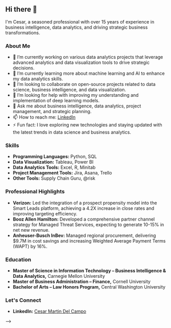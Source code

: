 ## Hi there 👋

I'm Cesar, a seasoned professional with over 15 years of experience in business intelligence, data analytics, and driving strategic business transformations.

### About Me
- 🔭 I’m currently working on various data analytics projects that leverage advanced analytics and data visualization tools to drive strategic decisions.
- 🌱 I’m currently learning more about machine learning and AI to enhance my data analytics skills.
- 👯 I’m looking to collaborate on open-source projects related to data science, business intelligence, and data visualization.
- 🤔 I’m looking for help with improving my understanding and implementation of deep learning models.
- 💬 Ask me about business intelligence, data analytics, project management, and strategic planning.
- 📫 How to reach me: [LinkedIn](https://www.linkedin.com/in/cesarmartindelcampo/)
- ⚡ Fun fact: I love exploring new technologies and staying updated with the latest trends in data science and business analytics.

### Skills
- **Programming Languages:** Python, SQL
- **Data Visualization:** Tableau, Power BI
- **Data Analytics Tools:** Excel, R, Minitab
- **Project Management Tools:** Jira, Asana, Trello
- **Other Tools:** Supply Chain Guru, @risk

### Professional Highlights
- **Verizon:** Led the integration of a prospect propensity model into the Smart Leads platform, achieving a 4.2X increase in close rates and improving targeting efficiency.
- **Booz Allen Hamilton:** Developed a comprehensive partner channel strategy for Managed Threat Services, expecting to generate 10-15% in net new revenue.
- **Anheuser-Busch InBev:** Managed regional procurement, delivering $9.7M in cost savings and increasing Weighted Average Payment Terms (WAPT) by 16%.

### Education
- **Master of Science in Information Technology – Business Intelligence & Data Analytics,** Carnegie Mellon University
- **Master of Business Administration – Finance,** Cornell University
- **Bachelor of Arts – Law Honors Program,** Central Washington University

### Let's Connect
- **LinkedIn:** [Cesar Martin Del Campo](https://www.linkedin.com/in/cesarmartindelcampo/)

-->
